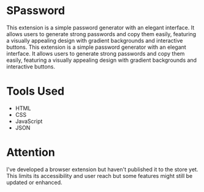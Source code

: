 # SPassword
This extension is a simple password generator with an elegant interface. It allows users to generate strong passwords and copy them easily, featuring a visually appealing design with gradient backgrounds and interactive buttons.
This extension is a simple password generator with an elegant interface. It allows users to generate strong passwords and copy them easily, featuring a visually appealing design with gradient backgrounds and interactive buttons.

# Tools Used
- HTML
- CSS
- JavaScript
- JSON

# Attention
I've developed a browser extension but haven't published it to the store yet. This limits its accessibility and user reach but some features might still be updated or enhanced.
